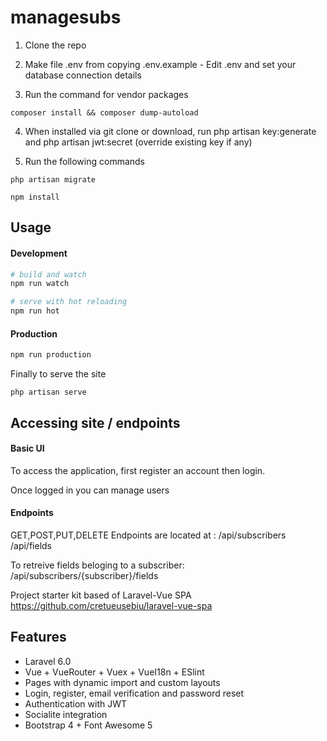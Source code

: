 # managesubs

1) Clone the repo

2) Make file .env from copying .env.example - Edit .env and set your database connection details

3) Run the command for vendor packages
```
composer install && composer dump-autoload
```

4) When installed via git clone or download, run php artisan key:generate and php artisan jwt:secret (override existing key if any)

5) Run the following commands
```
php artisan migrate
```

```
npm install
```

## Usage

#### Development

```bash
# build and watch
npm run watch

# serve with hot reloading
npm run hot
```

#### Production

```bash
npm run production
```

Finally to serve the site

```
php artisan serve
```

## Accessing site / endpoints

#### Basic UI

To access the application, first register an account then login.

Once logged in you can manage users

#### Endpoints

GET,POST,PUT,DELETE Endpoints are located at :
/api/subscribers
/api/fields

To retreive fields beloging to a subscriber:
/api/subscribers/{subscriber}/fields



Project starter kit based of Laravel-Vue SPA https://github.com/cretueusebiu/laravel-vue-spa

## Features

- Laravel 6.0
- Vue + VueRouter + Vuex + VueI18n + ESlint
- Pages with dynamic import and custom layouts
- Login, register, email verification and password reset
- Authentication with JWT
- Socialite integration
- Bootstrap 4 + Font Awesome 5
